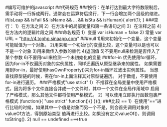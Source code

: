 #编写可维护的javascript
##代码规范
###换行：在单行达到最大字符数限制后，需手动将一行拆成两行。通常会在运算符后换行，下一行会增加两个层级的缩进。
    if(isLeap && isFail && isName && ... && isStu &&
            isHuman){
        alert(1);
    }
###空行：
    1）在方法之间
    2）在方法中的局部变量和第一条语句之间
    3）在注释之前
    4）在方法内的逻辑片段之间
###命名规范
    1）变量 var isHuman = false
    2) 常量 var URL = "http://4.tophp.sinaapp.com"
###null
    1)用来初始化一个变量，这个变量可能赋值为一个对象。
    2)用来和一个初始化的变量比较，这个变量可以是也可以不是一个对象
    3)用来做传入参数的替代
    4)返回值
    5)不要用null来检测是否传入了某个参数
    6)不要用null来检测一个未初始化的变量
###for-in
    优先使用for循环，因为for-in不仅遍历对象的实例属性，同样还遍历从原型继承来的属性。
    如果需要用到for-in，最好使用hasOwnProperty()来为for-in循环过滤出实例属性。
    当想查找原型链的时候，需在for-in上面注释其对原型链遍历。
    对于数组，不要使用for-in进行遍历。
###严格模式"use strict"
    1）不推荐在全局变量中使用严格模式，因为将多个文件连接合并成一个文件时，其中一个文件在全局作用域中
       启用了严格模式，那么其他文件都将使用严格模式。
    2）可以使用立即执行函数包裹严格模式
        (function(){
            "use strict"
            function(){}
        })();
###比较 ==
    1）在使用“==”进行比较的时候，如果其中一个值是对象而另一个不是，则会首先调用对象的valueOf方法，得到原始类型
    值再进行比较。如果没有定义valueOf()，则调用toString().
    2) null == undefined    ===>true

